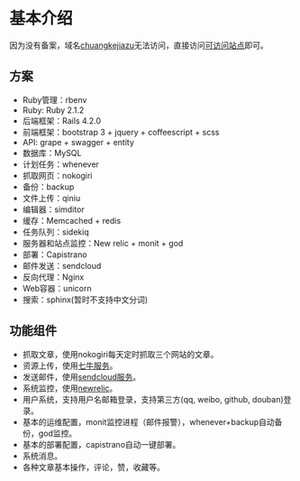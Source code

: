 # 基本介绍

因为没有备案，域名[chuangkejiazu](http://chuangkejiazu.com/)无法访问，直接访问[可访问站点](http://121.42.161.252/)即可。

## 方案

* Ruby管理：rbenv
* Ruby: Ruby 2.1.2
* 后端框架：Rails 4.2.0
* 前端框架：bootstrap 3 + jquery + coffeescript + scss
* API: grape + swagger + entity
* 数据库：MySQL
* 计划任务：whenever
* 抓取网页：nokogiri
* 备份：backup
* 文件上传：qiniu
* 编辑器：simditor
* 缓存：Memcached + redis
* 任务队列：sidekiq
* 服务器和站点监控：New relic + monit + god
* 部署：Capistrano
* 邮件发送：sendcloud
* 反向代理：Nginx
* Web容器：unicorn
* 搜索：sphinx(暂时不支持中文分词)

## 功能组件

* 抓取文章，使用nokogiri每天定时抓取三个网站的文章。
* 资源上传，使用[七牛服务](http://www.qiniu.com/)。
* 发送邮件，使用[sendcloud服务](https://sendcloud.sohu.com/)。
* 系统监控，使用[newrelic](https://rpm.newrelic.com)。
* 用户系统，支持用户名邮箱登录，支持第三方(qq, weibo, github, douban)登录。
* 基本的运维配置，monit监控进程（邮件报警），whenever+backup自动备份，god监控。
* 基本的部署配置，capistrano自动一键部署。
* 系统消息。
* 各种文章基本操作，评论，赞，收藏等。
